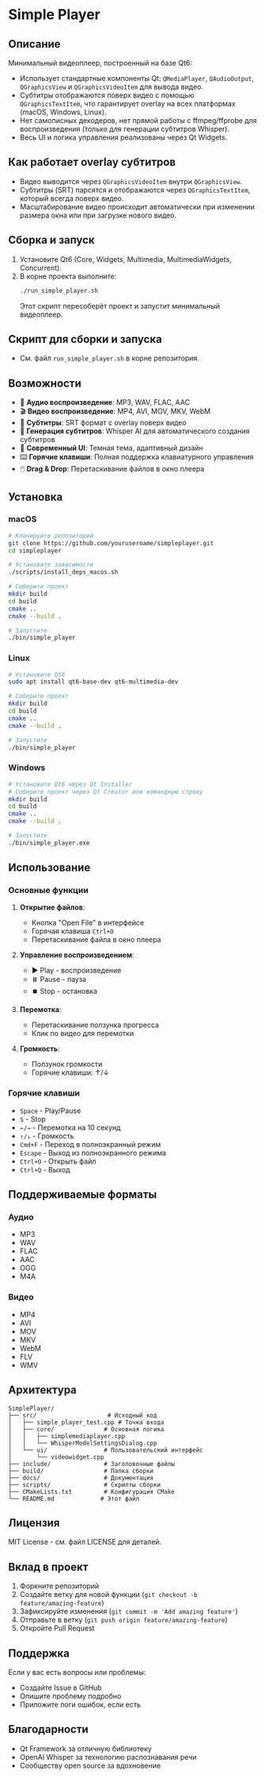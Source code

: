 # Simple Player

## Описание

Минимальный видеоплеер, построенный на базе Qt6:
- Использует стандартные компоненты Qt: `QMediaPlayer`, `QAudioOutput`, `QGraphicsView` и `QGraphicsVideoItem` для вывода видео.
- Субтитры отображаются поверх видео с помощью `QGraphicsTextItem`, что гарантирует overlay на всех платформах (macOS, Windows, Linux).
- Нет самописных декодеров, нет прямой работы с ffmpeg/ffprobe для воспроизведения (только для генерации субтитров Whisper).
- Весь UI и логика управления реализованы через Qt Widgets.

## Как работает overlay субтитров
- Видео выводится через `QGraphicsVideoItem` внутри `QGraphicsView`.
- Субтитры (SRT) парсятся и отображаются через `QGraphicsTextItem`, который всегда поверх видео.
- Масштабирование видео происходит автоматически при изменении размера окна или при загрузке нового видео.

## Сборка и запуск

1. Установите Qt6 (Core, Widgets, Multimedia, MultimediaWidgets, Concurrent).
2. В корне проекта выполните:
   ```sh
   ./run_simple_player.sh
   ```
   Этот скрипт пересоберёт проект и запустит минимальный видеоплеер.

## Скрипт для сборки и запуска
- См. файл `run_simple_player.sh` в корне репозитория.

## Возможности

- 🎵 **Аудио воспроизведение**: MP3, WAV, FLAC, AAC
- 🎬 **Видео воспроизведение**: MP4, AVI, MOV, MKV, WebM
- 📝 **Субтитры**: SRT формат с overlay поверх видео
- 🎤 **Генерация субтитров**: Whisper AI для автоматического создания субтитров
- 🎨 **Современный UI**: Темная тема, адаптивный дизайн
- ⌨️ **Горячие клавиши**: Полная поддержка клавиатурного управления
- 🖱️ **Drag & Drop**: Перетаскивание файлов в окно плеера

## Установка

### macOS
```bash
# Клонируйте репозиторий
git clone https://github.com/yourusername/simpleplayer.git
cd simpleplayer

# Установите зависимости
./scripts/install_deps_macos.sh

# Соберите проект
mkdir build
cd build
cmake ..
cmake --build .

# Запустите
./bin/simple_player
```

### Linux
```bash
# Установите Qt6
sudo apt install qt6-base-dev qt6-multimedia-dev

# Соберите проект
mkdir build
cd build
cmake ..
cmake --build .

# Запустите
./bin/simple_player
```

### Windows
```bash
# Установите Qt6 через Qt Installer
# Соберите проект через Qt Creator или командную строку
mkdir build
cd build
cmake ..
cmake --build .

# Запустите
./bin/simple_player.exe
```

## Использование

### Основные функции

1. **Открытие файлов**:
   - Кнопка "Open File" в интерфейсе
   - Горячая клавиша `Ctrl+O`
   - Перетаскивание файла в окно плеера

2. **Управление воспроизведением**:
   - ▶️ Play - воспроизведение
   - ⏸️ Pause - пауза
   - ⏹️ Stop - остановка

3. **Перемотка**:
   - Перетаскивание ползунка прогресса
   - Клик по видео для перемотки

4. **Громкость**:
   - Ползунок громкости
   - Горячие клавиши: ↑/↓

### Горячие клавиши

- `Space` - Play/Pause
- `S` - Stop
- `←/→` - Перемотка на 10 секунд
- `↑/↓` - Громкость
- `Cmd+F` - Переход в полноэкранный режим
- `Escape` - Выход из полноэкранного режима
- `Ctrl+O` - Открыть файл
- `Ctrl+Q` - Выход

## Поддерживаемые форматы

### Аудио
- MP3
- WAV
- FLAC
- AAC
- OGG
- M4A

### Видео
- MP4
- AVI
- MOV
- MKV
- WebM
- FLV
- WMV

## Архитектура

```
SimplePlayer/
├── src/                    # Исходный код
│   ├── simple_player_test.cpp # Точка входа
│   ├── core/              # Основная логика
│   │   ├── simplemediaplayer.cpp
│   │   └── WhisperModelSettingsDialog.cpp
│   └── ui/                # Пользовательский интерфейс
│       └── videowidget.cpp
├── include/               # Заголовочные файлы
├── build/                 # Папка сборки
├── docs/                  # Документация
├── scripts/               # Скрипты сборки
├── CMakeLists.txt         # Конфигурация CMake
└── README.md             # Этот файл
```

## Лицензия

MIT License - см. файл LICENSE для деталей.

## Вклад в проект

1. Форкните репозиторий
2. Создайте ветку для новой функции (`git checkout -b feature/amazing-feature`)
3. Зафиксируйте изменения (`git commit -m 'Add amazing feature'`)
4. Отправьте в ветку (`git push origin feature/amazing-feature`)
5. Откройте Pull Request

## Поддержка

Если у вас есть вопросы или проблемы:
- Создайте Issue в GitHub
- Опишите проблему подробно
- Приложите логи ошибок, если есть

## Благодарности

- Qt Framework за отличную библиотеку
- OpenAI Whisper за технологию распознавания речи
- Сообществу open source за вдохновение 